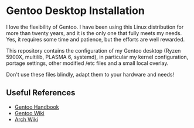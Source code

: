 # Gentoo Desktop Installation

I love the flexibility of Gentoo. I have been using this Linux distribution
for more than twenty years, and it is the only one that fully meets my needs.
Yes, it requires some time and patience, but the efforts are well rewarded.

This repository contains the configuration of my Gentoo desktop (Ryzen 5900X,
multilib, PLASMA 6, systemd), in particular my kernel configuration, portage
settings, other modified /etc files and a small local overlay.

Don't use these files blindly, adapt them to your hardware and needs!
<br/>

## Useful References

- [Gentoo Handbook](https://wiki.gentoo.org/wiki/Handbook:Main_Page)
- [Gentoo Wiki](https://wiki.gentoo.org)
- [Arch Wiki](https://wiki.archlinux.org)
